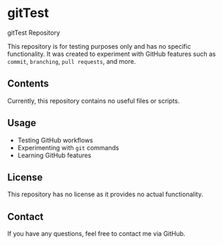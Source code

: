 # gitTest
gitTest Repository

This repository is for testing purposes only and has no specific functionality. It was created to experiment with GitHub features such as `commit`, `branching`, `pull requests`, and more.

## Contents

Currently, this repository contains no useful files or scripts.

## Usage

- Testing GitHub workflows
- Experimenting with `git` commands
- Learning GitHub features

## License

This repository has no license as it provides no actual functionality.

## Contact

If you have any questions, feel free to contact me via GitHub.
